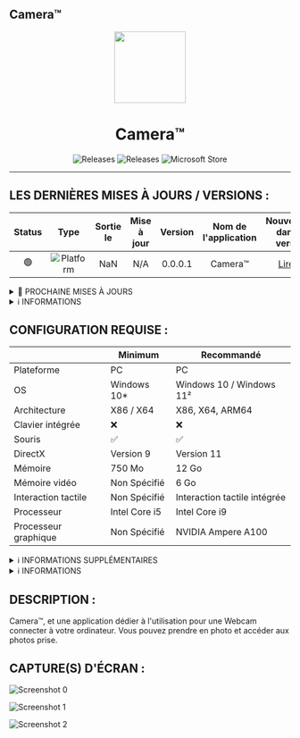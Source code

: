 ## Camera™

<p align="center">
  <img width="128" align="center" src="...">
</p>
<h1 align="center">
  Camera™
</h1>
<p align="center">
  <a style="text-decoration:none" href="https://github.com/SIDL-C0R0RATI0N/Camera">
    <img src="https://img.shields.io/github/package-json/v/SIDL-C0R0RATI0N/Camera?label=VERSION&style=for-the-badge" alt="Releases" />
  </a>
  <a style="text-decoration:none" href="https://github.com/SIDL-C0R0RATI0N/Camera/releases">
    <img src="https://img.shields.io/github/v/release/SIDL-C0R0RATI0N/Camera?include_prereleases&sort=date&style=for-the-badge" alt="Releases" />
  </a>
  <a style="text-decoration:none" href="https://www.microsoft.com/store/apps/9N56B40F1W05">
    <img src="https://img.shields.io/badge/Microsoft%20Store-blue?style=for-the-badge&logo=microsoft" alt="Microsoft Store" />
  </a>
</p>

***

## LES DERNIÈRES MISES À JOURS / VERSIONS :
| Status | Type | Sortie le | Mise à jour | Version | Nom de l'application | Nouveautés dans la version |
|:-:|:-:|:-:|:-:|:-:|:-:|:-:|
| 🟢 | <img src="https://img.shields.io/badge/UWP-orange.svg?style=for-the-badge" alt="Platform" /> | NaN | N/A | 0.0.0.1 | Camera™ | <a href="https://github.com/SIDL-C0R0RATI0N/SociaLink/blob/main/CHANGELOG.md" target="_blank">Lire ici</a> |

<details><summary>🔁 PROCHAINE MISES À JOURS</summary>
  <p>

  | Status | Version | Date | Plateform | Nom de l'application | Correctif / Ajouts |
  | ------ | ------- | ---- | --------- | -------------------- | ------------------ |
  | 🟠 | NaN | NaN | <img src="https://img.shields.io/badge/UWP-orange.svg?style=for-the-badge" alt="Platform" /> | Camera™ | NaN |

  > [A] = _Ajouts_ | [C] = _Correctif_
  </p>
</details>
                                                                                             
<details><summary>ℹ INFORMATIONS</summary>
  <p>
  > 🟢 = _Disponible_ | 🟠 = _En développement_ | 🔴 = _Indisponible_ 
  </p>
</details>

## CONFIGURATION REQUISE :

  |            | Minimum | Recommandé |
  | ---------- | ------- | ---------- |
  | Plateforme | PC | PC |
  | OS | Windows 10* | Windows 10 / Windows 11² |
  | Architecture | X86 / X64 | X86, X64, ARM64 |
  | Clavier intégrée | ❌ | ❌ |
  | Souris | ✅ | ✅ |
  | DirectX | Version 9 | Version 11 |
  | Mémoire | 750 Mo | 12 Go |
  | Mémoire vidéo | Non Spécifié | 6 Go |
  | Interaction tactile | Non Spécifié | Interaction tactile intégrée |
  | Processeur | Intel Core i5 | Intel Core i9 |
  | Processeur graphique | Non Spécifié | NVIDIA Ampere A100 |

                                                                                             
  <details><summary>ℹ INFORMATIONS SUPPLÉMENTAIRES</summary>
  <p>

  ## INFORMATIONS SUPPLÉMENTAIRES

  | Développé par | <a target="_blank" href="https://sidl-corporation.fr/">SIDL CORPORATION</a> |
  |:-:|:-:|
  | Publié par | <a target="_blank" href="https://apps.microsoft.com/store/search?publisher=SIDL%20CORPORATION">SIDL CORPORATION</a> |
  | Date de sortie | NaN |
  | Mise à jour | NaN |
  | Catégorie | NaN |
  | Taille approximative | NaN Mo |
  | Langues prises en charge | Anglais, Français |
  | Version | 0.0.0.1 |

  </p>
  </details>
                                                                                             
  <details><summary>ℹ INFORMATIONS</summary>
  <p>

  > (* : Windows 10 version 18362.0 ou supérieure).<br/>
  > (² : L'application peut-être compatible sur Windows 11, mes jamais testé par le développeur). 
  </p>
  </details>

## DESCRIPTION :

Camera™, et une application dédier à l'utilisation pour une Webcam connecter à votre ordinateur. Vous pouvez prendre en photo et accéder aux photos prise.

## CAPTURE(S) D'ÉCRAN :

  ![Screenshot 0](...)
  
  ![Screenshot 1](...)
  
  ![Screenshot 2](...)
